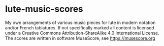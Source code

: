 # lute-music-scores
My own arrangements of various music pieces for lute in modern notation and/or French tablatures.
If not specifically marked all content is licensed under a Creative Commons Attribution-ShareAlike 4.0 International License.
The scores are written in software MuseScore, see https://musescore.org